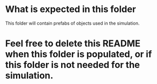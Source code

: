 # What is expected in this folder
This folder will contain prefabs of objects used in the simulation.

# Feel free to delete this README when this folder is populated, or if this folder is not needed for the simulation.